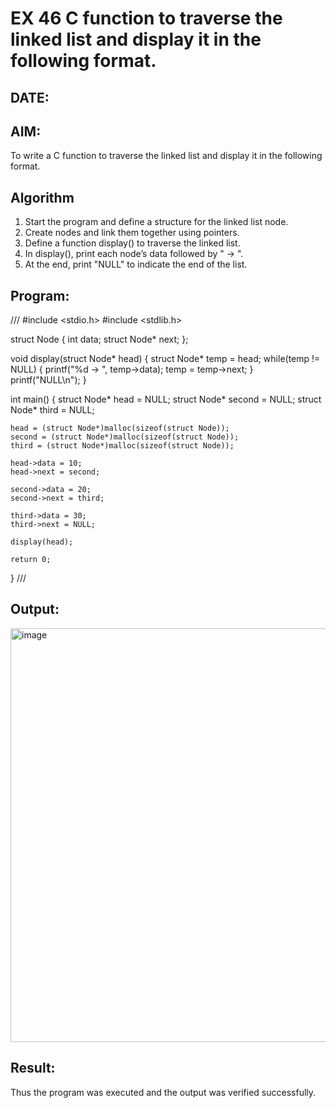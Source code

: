 # EX 46 C function to traverse the linked list and display it in the following format.
## DATE:
## AIM:
To write a C function to traverse the linked list and display it in the following format.

## Algorithm
1. Start the program and define a structure for the linked list node.
2. Create nodes and link them together using pointers.
3. Define a function display() to traverse the linked list.
4. In display(), print each node’s data followed by " -> ". 
5. At the end, print "NULL" to indicate the end of the list.  

## Program:
///
#include <stdio.h>
#include <stdlib.h>

struct Node {
    int data;
    struct Node* next;
};

void display(struct Node* head) {
    struct Node* temp = head;
    while(temp != NULL) {
        printf("%d -> ", temp->data);
        temp = temp->next;
    }
    printf("NULL\n");
}

int main() {
    struct Node* head = NULL;
    struct Node* second = NULL;
    struct Node* third = NULL;

    head = (struct Node*)malloc(sizeof(struct Node));
    second = (struct Node*)malloc(sizeof(struct Node));
    third = (struct Node*)malloc(sizeof(struct Node));

    head->data = 10;
    head->next = second;

    second->data = 20;
    second->next = third;

    third->data = 30;
    third->next = NULL;

    display(head);

    return 0;
}
///

## Output:

<img width="1518" height="662" alt="image" src="https://github.com/user-attachments/assets/357d7272-1ee2-4675-97a6-0d8e5c0982d7" />


## Result:
Thus the program was executed and the output was verified successfully.
